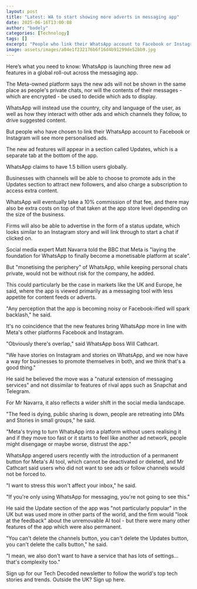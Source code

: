 ```yaml
---
layout: post
title: "Latest: WA to start showing more adverts in messaging app"
date: 2025-06-16T13:00:08
author: "badely"
categories: [Technology]
tags: []
excerpt: "People who link their WhatsApp account to Facebook or Instagram will see personalised ads."
image: assets/images/a04e1f232176b6f16d4b91299de52bb9.jpg
---
```


Here’s what you need to know: WhatsApp is launching three new ad features in a global roll-out across the messaging app.

The Meta-owned platform says the new ads will not be shown in the same place as people's private chats, nor will the contents of their messages - which are encrypted - be used to decide which ads to display.

WhatsApp will instead use the country, city and language of the user, as well as how they interact with other ads and which channels they follow, to drive suggested content.

But people who have chosen to link their WhatsApp account to Facebook or Instagram will see more personalised ads.

The new ad features will appear in a section called Updates, which is a separate tab at the bottom of the app. 

WhatsApp claims to have 1.5 billion users globally.

Businesses with channels will be able to choose to promote ads in the Updates section to attract new followers, and also charge a subscription to access extra content.

WhatsApp will eventually take a 10% commission of that fee, and there may also be extra costs on top of that taken at the app store level depending on the size of the business.

Firms will also be able to advertise in the form of a status update, which looks similar to an Instagram story and will link through to start a chat if clicked on.

Social media expert Matt Navarra told the BBC that Meta is "laying the foundation for WhatsApp to finally become a monetisable platform at scale". 

But "monetising the periphery" of WhatsApp, while keeping personal chats private, would not be without risk for the company, he added.

This could particularly be the case in markets like the UK and Europe, he said, where the app is viewed primarily as a messaging tool with less appetite for content feeds or adverts.

"Any perception that the app is becoming noisy or Facebook-ified will spark backlash," he said.

It's no coincidence that the new features bring WhatsApp more in line with Meta's other platforms Facebook and Instagram.

"Obviously there's overlap," said WhatsApp boss Will Cathcart. 

"We have stories on Instagram and stories on WhatsApp, and we now have a way for businesses to promote themselves in both, and we think that's a good thing."

He said he believed the move was a "natural extension of messaging services" and not dissimilar to features of rival apps such as Snapchat and Telegram.

For Mr Navarra, it also reflects a wider shift in the social media landscape.

"The feed is dying, public sharing is down, people are retreating into DMs and Stories in small groups," he said.

"Meta's trying to turn WhatsApp into a platform without users realising it and if they move too fast or it starts to feel like another ad network, people might disengage or maybe worse, distrust the app."

WhatsApp angered users recently with the introduction of a permanent button for Meta's AI tool, which cannot be deactivated or deleted, and Mr Cathcart said users who did not want to see ads or follow channels would not be forced to.

"I want to stress this won't affect your inbox," he said. 

"If you're only using WhatsApp for messaging, you're not going to see this."

He said the Update section of the app was "not particularly popular" in the UK but was used more in other parts of the world, and the firm would "look at the feedback" about the unremovable AI tool - but there were many other features of the app which were also permanent.

"You can't delete the channels button, you can't delete the Updates button, you can't delete the calls button," he said. 

"I mean, we also don't want to have a service that has lots of settings… that's complexity too."

Sign up for our Tech Decoded newsletter to follow the world's top tech stories and trends. Outside the UK? Sign up here.

